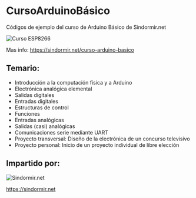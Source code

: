 ﻿CursoArduinoBásico
==================

Códigos de ejemplo del curso de Arduino Básico de Sindormir.net

![Curso ESP8266](https://sindormir.net/sites/sindormir.net/files/cursos/curso-arduino-basico-texto-dch.png.jpg)

Mas info: https://sindormir.net/curso-arduino-basico

## Temario:


* Introducción a la computación física y a Arduino
* Electrónica analógica elemental
* Salidas digitales
* Entradas digitales
* Estructuras de control
* Funciones
* Entradas analógicas
* Salidas (casi) analógicas
* Comunicaciones serie mediante UART
* Proyecto transversal: Diseño de la electrónica de un concurso televisivo
* Proyecto personal: Inicio de un proyecto individual de libre elección

## Impartido por: 

![Sindormir.net](https://sindormir.net/sites/sindormir.net/files/logo-sindormir-transparente-ajustado.png)

https://sindormir.net
